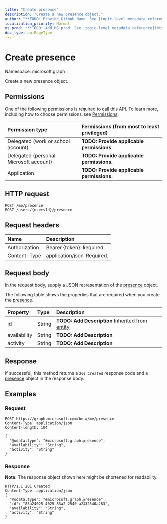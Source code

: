 ```yaml
---
title: "Create presence"
description: "Create a new presence object."
author: "**TODO: Provide Github Name. See [topic-level metadata reference](https://msgo.azurewebsites.net/add/document/guidelines/metadata.html#topic-level-metadata)**"
localization_priority: Normal
ms.prod: "**TODO: Add MS prod. See [topic-level metadata reference](https://msgo.azurewebsites.net/add/document/guidelines/metadata.html#topic-level-metadata)**"
doc_type: apiPageType
---
```


# Create presence

Namespace: microsoft.graph

Create a new presence object.

## Permissions
One of the following permissions is required to call this API. To learn more, including how to choose permissions, see [Permissions](/concepts/permissions-reference.md).

|Permission type|Permissions (from most to least privileged)|
|:---|:---|
|Delegated (work or school account)|**TODO: Provide applicable permissions.**|
|Delegated (personal Microsoft account)|**TODO: Provide applicable permissions.**|
|Application|**TODO: Provide applicable permissions.**|

## HTTP request

<!-- {
  "blockType": "ignored"
}
-->
``` http
POST /me/presence
POST /users/{usersId}/presence
```

## Request headers
|Name|Description|
|:---|:---|
|Authorization|Bearer {token}. Required.|
|Content-Type|application/json. Required.|

## Request body
In the request body, supply a JSON representation of the [presence](../resources/presence.md) object.

The following table shows the properties that are required when you create the [presence](../resources/presence.md).

|Property|Type|Description|
|:---|:---|:---|
|id|String|**TODO: Add Description** Inherited from [entity](../resources/entity.md)|
|availability|String|**TODO: Add Description**|
|activity|String|**TODO: Add Description**|



## Response

If successful, this method returns a `201 Created` response code and a [presence](../resources/presence.md) object in the response body.

## Examples

### Request
<!-- {
  "blockType": "request",
  "name": "create_presence_from_"
}
-->
``` http
POST https://graph.microsoft.com/beta/me/presence
Content-Type: application/json
Content-length: 104

{
  "@odata.type": "#microsoft.graph.presence",
  "availability": "String",
  "activity": "String"
}
```

### Response
**Note:** The response object shown here might be shortened for readability.
<!-- {
  "blockType": "response",
  "truncated": true,
  "@odata.type": "microsoft.graph.presence"
}
-->
``` http
HTTP/1.1 201 Created
Content-Type: application/json
{
  "@odata.type": "#microsoft.graph.presence",
  "id": "83a24025-4025-83a2-2540-a2832540a283",
  "availability": "String",
  "activity": "String"
}
```

